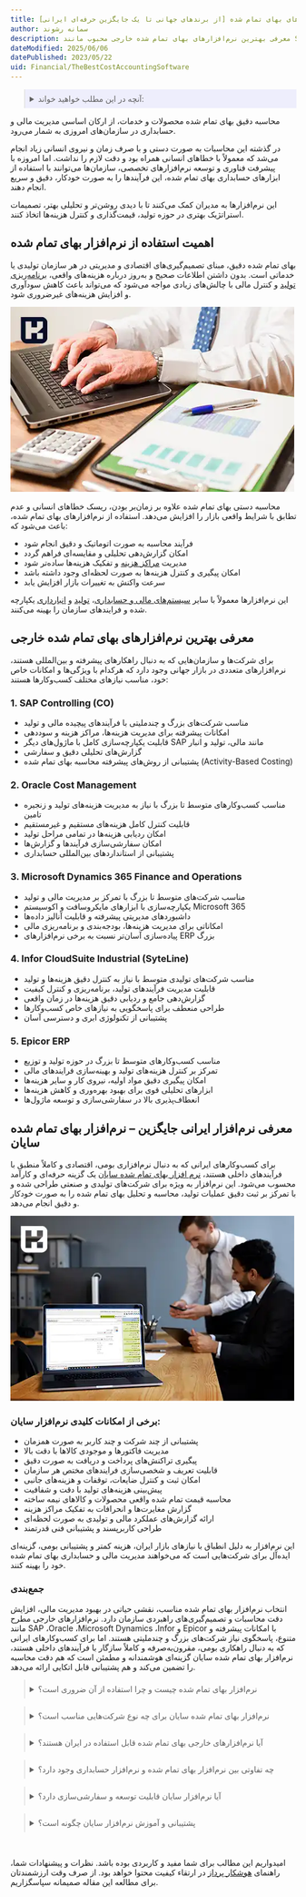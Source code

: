 ```yaml
---
title: راهنمای انتخاب نرم‌افزارهای بهای تمام شده [از برندهای جهانی تا یک جایگزین حرفه‌ای ایرانی]
author: سمانه رشوند
description: معرفی بهترین نرم‌افزارهای بهای تمام شده خارجی محبوب مانند SAP ،Oracle و CostPerform به همراه بررسی دقیق امکانات آن‌ها و در پایان معرفی یک جایگزین قدرتمند ایرانی؛ نرم‌افزار بهای تمام شده سایان، متناسب با نیازهای کسب‌وکارهای تولیدی و صنعتی.
dateModified: 2025/06/06
datePublished: 2023/05/22
uid: Financial/TheBestCostAccountingSoftware
---
```


<blockquote style="background-color:#eeeefc; padding:0.5rem">
  <details>
    <summary>آنچه در این مطلب خواهید خواند:</summary>
    <ul>
      <li>اهمیت استفاده از نرم‌افزار بهای تمام شده</li>
      <li>معرفی بهترین نرم‌افزارهای بهای تمام شده خارجی
        <ul>
          <li>نرم‌افزار بهای تمام شده SAP</li>
          <li>نرم‌افزار بهای تمام شده Oracle</li>
          <li>نرم‌افزار بهای تمام شده Microsoft Dynamics</li>
          <li>نرم‌افزار بهای تمام شده NetSuite</li>
          <li>نرم‌افزار بهای تمام شده Infor</li>
        </ul>
      </li>
      <li>معرفی نرم‌افزار بهای تمام شده ایرانی سایان</li>
      <li>جمع‌بندی و راهکارهای بهینه برای کسب‌وکار شما</li>
      <li>سوالات متداول (FAQ)</li>
    </ul>
  </details>
</blockquote>

محاسبه دقیق بهای تمام شده محصولات و خدمات، از ارکان اساسی مدیریت مالی و حسابداری در سازمان‌های امروزی به شمار می‌رود.

در گذشته این محاسبات به صورت دستی و با صرف زمان و نیروی انسانی زیاد انجام می‌شد که معمولاً با خطاهای انسانی همراه بود و دقت لازم را نداشت. اما امروزه با پیشرفت فناوری و توسعه نرم‌افزارهای تخصصی، سازمان‌ها می‌توانند با استفاده از ابزارهای حسابداری بهای تمام شده، این فرآیندها را به صورت خودکار، دقیق و سریع انجام دهند.

این نرم‌افزارها به مدیران کمک می‌کنند تا با دیدی روشن‌تر و تحلیلی بهتر، تصمیمات استراتژیک بهتری در حوزه تولید، قیمت‌گذاری و کنترل هزینه‌ها اتخاذ کنند.

## اهمیت استفاده از نرم‌افزار بهای تمام شده

بهای تمام شده دقیق، مبنای تصمیم‌گیری‌های اقتصادی و مدیریتی در هر سازمان تولیدی یا خدماتی است. بدون داشتن اطلاعات صحیح و به‌روز درباره هزینه‌های واقعی، <a href="https://www.hooshkar.com/Wiki/Production/ProductionPlanning" target="_blank">برنامه‌ریزی تولید</a> و کنترل مالی با چالش‌های زیادی مواجه می‌شود که می‌تواند باعث کاهش سودآوری و افزایش هزینه‌های غیرضروری شود.

![بهترین نرم افزار بهای تمام شده](./Images/TheBestCostAccounting-02.webp)


محاسبه دستی بهای تمام شده علاوه بر زمان‌بر بودن، ریسک خطاهای انسانی و عدم تطابق با شرایط واقعی بازار را افزایش می‌دهد. استفاده از نرم‌افزارهای بهای تمام شده، باعث می‌شود که:

- فرآیند محاسبه به صورت اتوماتیک و دقیق انجام شود
- امکان گزارش‌دهی تحلیلی و مقایسه‌ای فراهم گردد
- مدیریت <a href="https://www.hooshkar.com/Wiki/Financial/CostCenters" target="_blank">مراکز هزینه</a> و تفکیک هزینه‌ها ساده‌تر شود
- امکان پیگیری و کنترل هزینه‌ها به صورت لحظه‌ای وجود داشته باشد
- سرعت واکنش به تغییرات بازار افزایش یابد

این نرم‌افزارها معمولاً با سایر <a href="https://www.hooshkar.com/Software/Sayan/Module/Accounting" target="_blank">سیستم‌های مالی و حسابداری</a>، <a href="https://www.hooshkar.com/Software/Fennec/Module/ProductionPlanning" target="_blank">تولید</a> و <a href="https://www.hooshkar.com/Software/Sayan/Module/Inventory" target="_blank">انبارداری</a> یکپارچه شده و فرایندهای سازمان را بهینه می‌کنند.

## معرفی بهترین نرم‌افزارهای بهای تمام شده خارجی

برای شرکت‌ها و سازمان‌هایی که به دنبال راهکارهای پیشرفته و بین‌المللی هستند، نرم‌افزارهای متعددی در بازار جهانی وجود دارد که هرکدام با ویژگی‌ها و امکانات خاص خود، مناسب نیازهای مختلف کسب‌وکارها هستند:

### 1. SAP Controlling (CO)

- مناسب شرکت‌های بزرگ و چندملیتی با فرآیندهای پیچیده مالی و تولید
- امکانات پیشرفته برای مدیریت هزینه‌ها، مراکز هزینه و سوددهی
- قابلیت یکپارچه‌سازی کامل با ماژول‌های دیگر SAP مانند مالی، تولید و انبار
- گزارش‌های تحلیلی دقیق و سفارشی
- پشتیبانی از روش‌های پیشرفته محاسبه بهای تمام شده (Activity-Based Costing)

### 2. Oracle Cost Management

- مناسب کسب‌وکارهای متوسط تا بزرگ با نیاز به مدیریت هزینه‌های تولید و زنجیره تامین
- قابلیت کنترل کامل هزینه‌های مستقیم و غیرمستقیم
- امکان ردیابی هزینه‌ها در تمامی مراحل تولید
- امکان سفارشی‌سازی فرآیندها و گزارش‌ها
- پشتیبانی از استانداردهای بین‌المللی حسابداری

### 3. Microsoft Dynamics 365 Finance and Operations

- مناسب شرکت‌های متوسط تا بزرگ با تمرکز بر مدیریت مالی و تولید
- یکپارچه‌سازی با ابزارهای مایکروسافت و اکوسیستم Microsoft 365
- داشبوردهای مدیریتی پیشرفته و قابلیت آنالیز داده‌ها
- امکاناتی برای مدیریت هزینه‌ها، بودجه‌بندی و برنامه‌ریزی مالی
- پیاده‌سازی آسان‌تر نسبت به برخی نرم‌افزارهای ERP بزرگ

### 4. Infor CloudSuite Industrial (SyteLine)

- مناسب شرکت‌های تولیدی متوسط با نیاز به کنترل دقیق هزینه‌ها و تولید
- قابلیت مدیریت فرآیندهای تولید، برنامه‌ریزی و کنترل کیفیت
- گزارش‌دهی جامع و ردیابی دقیق هزینه‌ها در زمان واقعی
- طراحی منعطف برای پاسخگویی به نیازهای خاص کسب‌وکارها
- پشتیبانی از تکنولوژی ابری و دسترسی آسان

### 5. Epicor ERP

- مناسب کسب‌وکارهای متوسط تا بزرگ در حوزه تولید و توزیع
- تمرکز بر کنترل هزینه‌های تولید و بهینه‌سازی فرایندهای مالی
- امکان پیگیری دقیق مواد اولیه، نیروی کار و سایر هزینه‌ها
- ابزارهای تحلیلی قوی برای بهبود بهره‌وری و کاهش هزینه‌ها
- انعطاف‌پذیری بالا در سفارشی‌سازی و توسعه ماژول‌ها

## معرفی نرم‌افزار ایرانی جایگزین – نرم‌افزار بهای تمام شده سایان

برای کسب‌وکارهای ایرانی که به دنبال نرم‌افزاری بومی، اقتصادی و کاملاً منطبق با فرآیندهای داخلی هستند، <a href="https://www.hooshkar.com/Software/Fennec/Module/Costing" target="_blank">نرم افزار بهای تمام شده سایان</a> یک گزینه حرفه‌ای و کارآمد محسوب می‌شود. این نرم‌افزار به ویژه برای شرکت‌های تولیدی و صنعتی طراحی شده و با تمرکز بر ثبت دقیق عملیات تولید، محاسبه و تحلیل بهای تمام شده را به صورت خودکار و دقیق انجام می‌دهد.

![سایان، بهترین نرم افزار حسابداری بهای تمام شده](./Images/TheBestCostAccounting-01.webp)

### برخی از امکانات کلیدی نرم‌افزار سایان:

- پشتیبانی از چند شرکت و چند کاربر به صورت همزمان
- مدیریت فاکتورها و موجودی کالاها با دقت بالا
- پیگیری تراکنش‌های پرداخت و دریافت به صورت دقیق
- قابلیت تعریف و شخصی‌سازی فرایندهای مختص هر سازمان
- امکان ثبت و کنترل ضایعات، توقفات و هزینه‌های جانبی
- پیش‌بینی هزینه‌های تولید با دقت و شفافیت
- محاسبه قیمت تمام شده واقعی محصولات و کالاهای نیمه ساخته
- گزارش مغایرت‌ها و انحرافات به تفکیک مراکز هزینه
- ارائه گزارش‌های عملکرد مالی و تولیدی به صورت لحظه‌ای
- طراحی کاربرپسند و پشتیبانی فنی قدرتمند

این نرم‌افزار به دلیل انطباق با نیازهای بازار ایران، هزینه کمتر و پشتیبانی بومی، گزینه‌ای ایده‌آل برای شرکت‌هایی است که می‌خواهند مدیریت مالی و حسابداری بهای تمام شده خود را بهینه کنند.

### جمع‌بندی
انتخاب نرم‌افزار بهای تمام شده مناسب، نقشی حیاتی در بهبود مدیریت مالی، افزایش دقت محاسبات و تصمیم‌گیری‌های راهبردی سازمان دارد. نرم‌افزارهای خارجی مطرح مانند SAP ،Oracle ،Microsoft Dynamics ،Infor و Epicor با امکانات پیشرفته و متنوع، پاسخگوی نیاز شرکت‌های بزرگ و چندملیتی هستند. اما برای کسب‌وکارهای ایرانی که به دنبال راهکاری بومی، مقرون‌به‌صرفه و کاملاً سازگار با فرآیندهای داخلی هستند، نرم‌افزار بهای تمام شده سایان گزینه‌ای هوشمندانه و مطمئن است که هم دقت محاسبه را تضمین می‌کند و هم پشتیبانی قابل اتکایی ارائه می‌دهد.

<blockquote style="padding:0.5rem">
  <details>
    <summary>نرم‌افزار بهای تمام شده چیست و چرا استفاده از آن ضروری است؟</summary>
    <ul>
      <li>این نرم‌افزارها ابزارهایی تخصصی برای محاسبه دقیق هزینه‌های تولید و خدمات هستند که به مدیران کمک می‌کنند تصمیم‌گیری‌های مالی و تولیدی بهتری داشته باشند و خطاهای انسانی را کاهش دهند.</li>
    </ul>
  </details>
</blockquote>

<blockquote style="padding:0.5rem; margin-top:0.5rem;">
  <details>
    <summary>نرم‌افزار بهای تمام شده سایان برای چه نوع شرکت‌هایی مناسب است؟</summary>
    <ul>
      <li>این نرم‌افزار بیشتر مناسب شرکت‌های تولیدی و صنعتی با نیاز به ثبت دقیق عملیات تولید و کنترل هزینه‌هاست و می‌تواند برای کسب‌وکارهای کوچک تا بزرگ قابل استفاده باشد.</li>
    </ul>
  </details>
</blockquote>

<blockquote style="padding:0.5rem; margin-top:0.5rem;">
  <details>
    <summary>آیا نرم‌افزارهای خارجی بهای تمام شده قابل استفاده در ایران هستند؟</summary>
    <ul>
      <li>بله، اما معمولاً هزینه بالاتر، پیچیدگی‌های پیاده‌سازی و عدم انطباق کامل با فرآیندهای داخلی ایران از معایب آن‌هاست که نرم‌افزارهای بومی مانند سایان این مشکلات را رفع کرده‌اند.</li>
    </ul>
  </details>
</blockquote>

<blockquote style="padding:0.5rem; margin-top:0.5rem;">
  <details>
    <summary>چه تفاوتی بین نرم‌افزار بهای تمام شده و نرم‌افزار حسابداری وجود دارد؟</summary>
    <ul>
      <li>نرم‌افزار بهای تمام شده به صورت تخصصی روی محاسبه هزینه‌های تولید و خدمات تمرکز دارد، در حالی که نرم‌افزار حسابداری شامل کل عملیات مالی و حسابداری سازمان است. البته بسیاری از نرم‌افزارهای بهای تمام شده قابلیت یکپارچه‌سازی با حسابداری را دارند.</li>
    </ul>
  </details>
</blockquote>

<blockquote style="padding:0.5rem; margin-top:0.5rem;">
  <details>
    <summary>آیا نرم‌افزار سایان قابلیت توسعه و سفارشی‌سازی دارد؟</summary>
    <ul>
      <li>بله، نرم‌افزار سایان به دلیل انعطاف‌پذیری بالا می‌تواند بر اساس نیازهای خاص هر سازمان، شخصی‌سازی و توسعه یابد.</li>
    </ul>
  </details>
</blockquote>

<blockquote style="padding:0.5rem; margin-top:0.5rem;">
  <details>
    <summary>پشتیبانی و آموزش نرم‌افزار سایان چگونه است؟</summary>
    <ul>
      <li>تیم فنی سایان پشتیبانی کامل و آموزش‌های تخصصی را در طول فرآیند پیاده‌سازی و پس از آن به کاربران ارائه می‌دهد.</li>
    </ul>
  </details>
</blockquote>
</br>

امیدواریم این مطالب برای شما مفید و کاربردی بوده باشد. نظرات و پیشنهادات شما، راهنمای <a href="https://www.hooshkar.com" target="_blank">هوشکار پرداز</a> در ارتقاء کیفیت محتوا خواهد بود. از صرف وقت ارزشمندتان برای مطالعه این مقاله صمیمانه سپاسگزاریم.